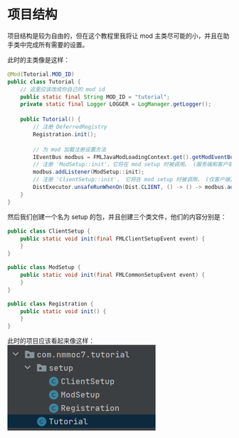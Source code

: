 # 项目结构
项目结构是较为自由的，但在这个教程里我将让 mod 主类尽可能的小，并且在助手类中完成所有需要的设置。

此时的主类像是这样：
```java
@Mod(Tutorial.MOD_ID)  
public class Tutorial {  
 	// 这里应该改成你自己的 mod id 
    public static final String MOD_ID = "tutorial";  
    private static final Logger LOGGER = LogManager.getLogger();  

    public Tutorial() {  
        // 注册 DeferredRegistry 
        Registration.init();  
  
        // 为 mod 加载注册设置方法  
        IEventBus modbus = FMLJavaModLoadingContext.get().getModEventBus();  
        // 注册 'ModSetup::init'，它将在 mod setup 时被调用。 (服务端和客户端) 
        modbus.addListener(ModSetup::init);  
        // 注册 'ClientSetup::init'， 它将在 mod setup 时被调用。 (仅客户端)  
        DistExecutor.unsafeRunWhenOn(Dist.CLIENT, () -> () -> modbus.addListener(ClientSetup::init));  
    }  
}
```
然后我们创建一个名为 setup 的包，并且创建三个类文件，他们的内容分别是：
```java
public class ClientSetup {  
    public static void init(final FMLClientSetupEvent event) {  
    }
}
```
```java
public class ModSetup {  
    public static void init(final FMLCommonSetupEvent event) {  
    }
}
```
```java
public class Registration {  
    public static void init() {  
    }
}
```
此时的项目应该看起来像这样：
![1-2-1.png](1-2-1.png)